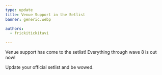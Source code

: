 ```yaml
---
type: update
title: Venue Support in the Setlist
banner: generic.webp

authors:
  - frickitickitavi

---
```


Venue support has come to the setlist! Everything through wave 8 is out now!

Update your official setlist and be wowed.